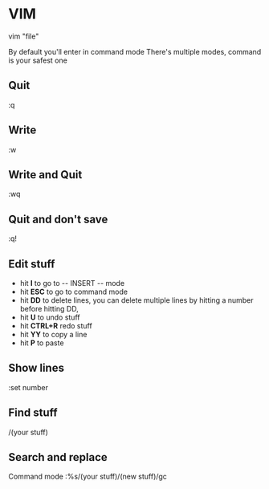 # VIM

vim "file"

By default you'll enter in command mode
There's multiple modes, command is your safest one

## Quit
:q

## Write
:w

## Write and Quit
:wq

## Quit and don't save
:q!

## Edit stuff
- hit **I** to go to -- INSERT -- mode
- hit **ESC** to go to command mode
- hit **DD** to delete lines, you can delete multiple lines by hitting a number before hitting DD, 
- hit **U** to undo stuff
- hit **CTRL+R** redo stuff
- hit **YY** to copy a line
- hit **P** to paste

## Show lines
:set number

## Find stuff
/(your stuff)

## Search and replace
Command mode
:%s/(your stuff)/(new stuff)/gc
